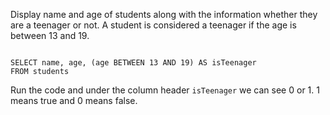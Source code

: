 Display name and age of students along with the information whether they are a teenager or not.
A student is considered a teenager if the age is between 13 and 19.

<Editor lang="sql" dbName="students1.db">
<code>
SELECT name, age, (age BETWEEN 13 AND 19) AS isTeenager
FROM students
</code>
</Editor>

Run the code and under the column header `isTeenager` we can see 0 or 1.
1 means true and 0 means false.